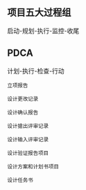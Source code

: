 
## 项目五大过程组

启动-规划-执行-监控-收尾


## PDCA

计划-执行-检查-行动

```
立项报告

设计更改记录

设计确认报告

设计搶出评审记录

设计输入评审记录

设计验证报告项目

设计方案和计划书项目

设计任务书

```
